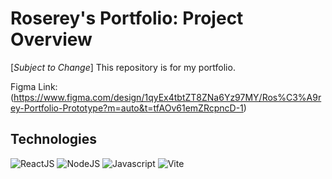 # Roserey's Portfolio: Project Overview

[*Subject to Change*] This repository is for my portfolio. 

Figma Link: (https://www.figma.com/design/1qyEx4tbtZT8ZNa6Yz97MY/Ros%C3%A9rey-Portfolio-Prototype?m=auto&t=tfAOv61emZRcpncD-1)
## Technologies
![ReactJS](https://img.shields.io/badge/React-0E39A9.svg?style=for-the-badge&logo=React&logoColor=white)
![NodeJS](https://img.shields.io/badge/Node.js-339933.svg?style=for-the-badge&logo=nodedotjs&logoColor=white)
![Javascript](https://img.shields.io/badge/JavaScript-F7DF1E.svg?style=for-the-badge&logo=JavaScript&logoColor=black)
![Vite](https://img.shields.io/badge/Vite-646CFF.svg?style=for-the-badge&logo=Vite&logoColor=white)